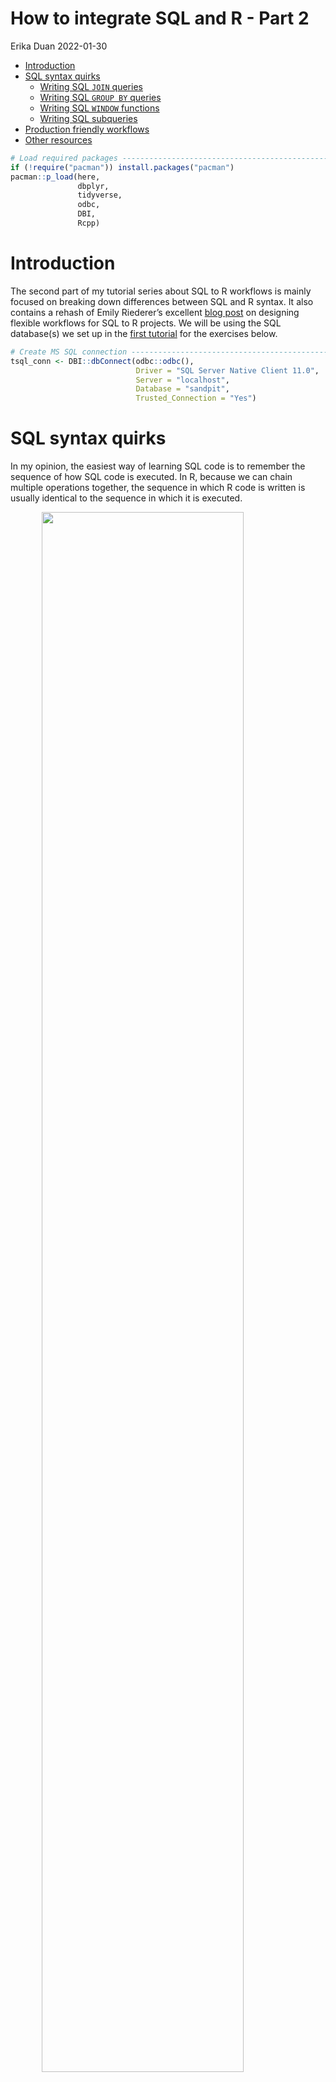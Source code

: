 How to integrate SQL and R - Part 2
================
Erika Duan
2022-01-30

-   [Introduction](#introduction)
-   [SQL syntax quirks](#sql-syntax-quirks)
    -   [Writing SQL `JOIN` queries](#writing-sql-join-queries)
    -   [Writing SQL `GROUP BY` queries](#writing-sql-group-by-queries)
    -   [Writing SQL `WINDOW` functions](#writing-sql-window-functions)
    -   [Writing SQL subqueries](#writing-sql-subqueries)
-   [Production friendly workflows](#production-friendly-workflows)
-   [Other resources](#other-resources)

``` r
# Load required packages -------------------------------------------------------  
if (!require("pacman")) install.packages("pacman")
pacman::p_load(here,  
               dbplyr,
               tidyverse,
               odbc,
               DBI,
               Rcpp)   
```

# Introduction

The second part of my tutorial series about SQL to R workflows is mainly
focused on breaking down differences between SQL and R syntax. It also
contains a rehash of Emily Riederer’s excellent [blog
post](https://emilyriederer.netlify.app/post/sql-r-flow/) on designing
flexible workflows for SQL to R projects. We will be using the SQL
database(s) we set up in the [first
tutorial](https://github.com/erikaduan/r_tips/blob/master/tutorials/p-sql_to_r_workflows/p-sql_to_r_workflows_part_1.md)
for the exercises below.

``` r
# Create MS SQL connection -----------------------------------------------------
tsql_conn <- DBI::dbConnect(odbc::odbc(),
                            Driver = "SQL Server Native Client 11.0",
                            Server = "localhost",
                            Database = "sandpit",
                            Trusted_Connection = "Yes")
```

# SQL syntax quirks

In my opinion, the easiest way of learning SQL code is to remember the
sequence of how SQL code is executed. In R, because we can chain
multiple operations together, the sequence in which R code is written is
usually identical to the sequence in which it is executed.

<img src="../../figures/p-sql_to_r_workflows-execution_order.svg" width="80%" style="display: block; margin: auto;" />

In SQL, the sequence in which SQL code is written does not correspond to
the sequence in which it is executed, which leads to common errors like
the example below.

``` r
# Incorrect SQL query ----------------------------------------------------------
# odbc::dbSendQuery(
#   tsql_conn,
#   "
#   SELECT 
#   student_id AS hobbit_id,
#   first_name, 
#   last_name
#   
#   FROM education.student
#   WHERE hobbit_id <> 2
#   
#   -- this query will generate an error as WHERE is executed before SELECT and
#   -- the renaming of student_id to hobbit_id only happens via SELECT 
#   "
# ) 

# Correct SQL query ------------------------------------------------------------
odbc::dbSendQuery(
  tsql_conn,
  "
  SELECT
  student_id AS hobbit_id,
  first_name, 
  last_name
  
  FROM education.student
  WHERE student_id <> 2
  
  -- student_id is first filtered via WHERE and then renamed as hobbit_id via SELECT
  "
) %>%
  odbc::dbFetch() %>%
  knitr::kable()
```

| hobbit\_id | first\_name | last\_name |
|-----------:|:------------|:-----------|
|          1 | Frodo       | Baggins    |
|          3 | Merry       | Brandybuck |
|          4 | Peregrin    | Took       |

## Writing SQL `JOIN` queries

The `dplyr` syntax for joining tables is very similar to its
corresponding SQL syntax. The concept of left joins, right joins, inner
joins and full joins are shared across both languages. In SQL, `JOIN` is
executed directly after `FROM` and it is best practice to aliasing
(rename via `AS`) table names to specify the records to join.

**Note:** Always ensure that you are joining to at least one column
containing unique Ids to prevent unexpected many-to-many joined results.

``` r
# Perform inner join using SQL query -------------------------------------------
odbc::dbSendQuery(
  tsql_conn,
  "
  SELECT
  c.course_name,
  c.course_desc,
  p.platform_name,
  p.company_name
  
  FROM education.course AS c
  INNER JOIN education.platform AS p
    ON c.platform_id = p.platform_id
  
  WHERE is_active = 1 OR is_active IS NULL
  
  -- select course name and description and their corresponding platform and
  -- company name for platforms that are active or NULL for is_active 
  "
) %>%
  odbc::dbFetch() %>%
  knitr::kable()
```

| course\_name                      | course\_desc                                                               | platform\_name  | company\_name |
|:----------------------------------|:---------------------------------------------------------------------------|:----------------|:--------------|
| See shiny orbs                    | 5/5 experience! Just ask the wisest wizard Saruman                         | Seeing Wise     | Palantir Inc  |
| Breakfast pies                    | Savoury pies and sweet pies for breakfast and second breakfast             | Jolly Bakers    | Shire School  |
| Emergency dwarven bread           | Bake these goods to politely send unexpected guests off on their way again | Jolly Bakers    | Shire School  |
| Growing vegetable pie ingredients | All good hobbits should know that vegetable pies cannot be vegetarian      | Happy Gardeners | Shire School  |
| Growing flowers                   | Hobbits should not just grow plants for eating!                            | Happy Gardeners | Shire School  |

The equivalent R `dplyr` syntax follows the execution order, rather than
written order, of the SQL join query.

**Note:** When using `dbplyr`, the education schema needs to explicitly
passed using the function `in_schema("schema", "table")` inside `tbl()`.

``` r
# Perform inner join using R syntax --------------------------------------------
tbl(tsql_conn, in_schema("education", "course")) %>%
  inner_join(tbl(tsql_conn, in_schema("education", "platform")),
             by = c("platform_id" = "platform_id")) %>%
  filter(is_active == 1 | is.na(is_active)) %>%
  select(course_name,
         course_desc,
         platform_name,
         company_name) %>%
  collect() 
```

    ## # A tibble: 5 x 4
    ##   course_name         course_desc                     platform_name company_name
    ##   <chr>               <chr>                           <chr>         <chr>       
    ## 1 See shiny orbs      5/5 experience! Just ask the w~ Seeing Wise   Palantir Inc
    ## 2 Breakfast pies      Savoury pies and sweet pies fo~ Jolly Bakers  Shire School
    ## 3 Emergency dwarven ~ Bake these goods to politely s~ Jolly Bakers  Shire School
    ## 4 Growing vegetable ~ All good hobbits should know t~ Happy Garden~ Shire School
    ## 5 Growing flowers     Hobbits should not just grow p~ Happy Garden~ Shire School

## Writing SQL `GROUP BY` queries

In SQL, grouping by column(s) causes individual records to be grouped
together as record tuples. Because SQL queries return atomic records,
this is why `SELECT` can only be performed on the group by column(s) and
aggregations of other columns.

``` r
# Incorrect SQL query ----------------------------------------------------------
# odbc::dbSendQuery(
#   tsql_conn,
#   "
#   SELECT
#   p.platform_name,
#   COUNT(course_id) as total_courses,
#   c.course_id
#   
#   FROM education.course AS c
#   INNER JOIN education.platform AS p
#     ON c.platform_id = p.platform_id
#   
#   GROUP BY p.platform_id, p.platform_name
#   
#   -- this query will generate an error as course_id is no longer an atomic 
#   -- record once grouped by platform_id and platform_name 
#   "
# )
```

In SQL, `WHERE` and `HAVING` are separate filtering methods as `WHERE`
is executed first across individual records, before the `GROUP BY`
statement. `HAVING` is executed after `GROUP BY` to enable filtering
across individual grouped records and therefore requires an aggregation
as its input.

As `SELECT` is executed last, this also means that the `SELECT`
statement can only refer to the column(s) being grouped and aggregations
of other columns.

``` r
# Perform group by and aggregate SQL query -------------------------------------
odbc::dbSendQuery(
  tsql_conn,
  "
  SELECT
  p.platform_id, 
  p.platform_name,
  COUNT(course_id) as total_courses,
  AVG(course_length) AS avg_course_length, 
  MIN(course_length) AS min_course_length,
  MAX(course_length) AS max_course_length
  
  FROM education.course AS c
  INNER JOIN education.platform AS p
    ON c.platform_id = p.platform_id
  
  WHERE course_length IS NOT NULL
  
  GROUP BY p.platform_id, p.platform_name
  
  HAVING COUNT(course_id) > 1
  
  -- join course and platform tables, filter out courses without a course length
  -- and then group records by platform_id and platform_name 
  -- filter to exclude platforms which only have one course
  -- finally select plaform name, total course count, average course length, min
  -- course length and max course length   
  "
) %>%
  odbc::dbFetch() %>%
  knitr::kable()
```

| platform\_id | platform\_name  | total\_courses | avg\_course\_length | min\_course\_length | max\_course\_length |
|-------------:|:----------------|---------------:|--------------------:|--------------------:|--------------------:|
|            1 | Happy Gardeners |              2 |                  62 |                  35 |                  90 |
|            2 | Jolly Bakers    |              2 |                   5 |                   1 |                  10 |

The equivalent R `dplyr` syntax uses `filter()` before and after
`group_by()` and aggregations are performed inside `summarise()`. R also
allows `mutate()` to be used following `group_by()` to create a new
column that relies on group-based transformations outputted across all
individual records.

``` r
# Perform group by and aggregate using R syntax --------------------------------
tbl(tsql_conn, in_schema("education", "course")) %>%
  inner_join(tbl(tsql_conn, in_schema("education", "platform")),
             by = c("platform_id" = "platform_id")) %>%
  filter(!is.na(course_length)) %>%
  group_by(platform_id, platform_name) %>%
  summarise(total_courses = n_distinct(course_id),
            avg_course_length = mean(course_length),
            min_course_length = min(course_length),
            max_course_length = max(course_length)) %>%
  filter(total_courses > 1) %>%
  ungroup() %>% 
  collect()  
```

    ## `summarise()` has grouped output by 'platform_id'. You can override using the `.groups` argument.

    ## # A tibble: 2 x 6
    ##   platform_id platform_name   total_courses avg_course_length min_course_length
    ##         <int> <chr>                   <int>             <int>             <int>
    ## 1           1 Happy Gardeners             2                62                35
    ## 2           2 Jolly Bakers                2                 5                 1
    ## # ... with 1 more variable: max_course_length <int>

## Writing SQL `WINDOW` functions

## Writing SQL subqueries

# Production friendly workflows

# Other resources

-   A great series of blog posts by Vebash Naidoo, with [part
    1](https://sciencificity-blog.netlify.app/posts/2020-12-12-using-the-tidyverse-with-databases/),
    [part
    2](https://sciencificity-blog.netlify.app/posts/2020-12-20-using-the-tidyverse-with-dbs-partii/)
    and [part
    3](https://sciencificity-blog.netlify.app/posts/2020-12-31-using-tidyverse-with-dbs-partiii/)
    containing advanced tips for using `dbplyr` to query SQL databases
    in R.  
-   Emily Riederer’s excellent [blog
    post](https://emilyriederer.netlify.app/post/sql-r-flow/) containing
    ideas for creating flexible SQL &lt;&gt; R project workflows.  
-   Julia Evan’s entertaining [programming
    zine](https://wizardzines.com/zines/sql/) explaining all things SQL.
    (Paywalled resource)
